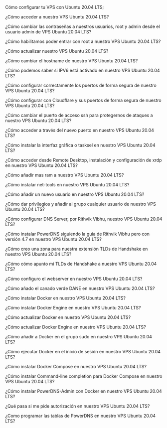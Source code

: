 Cómo configurar tu VPS con Ubuntu 20.04 LTS;

¿Cómo acceder a nuestro VPS Ubuntu 20.04 LTS?

¿Cómo cambiar las contraseñas a nuestros usuarios, root y admin desde el usuario admin de VPS Ubuntu 20.04 LTS?

¿Cómo habilitamos poder entrar con root a nuestro VPS Ubuntu 20.04 LTS?

¿Cómo actualizar nuestro VPS Ubuntu 20.04 LTS?

¿Cómo cambiar el hostname de nuestro VPS Ubuntu 20.04 LTS?

¿Cómo podemos saber si IPV6 está activado en nuestro VPS Ubuntu 20.04 LTS?

¿Cómo configurar correctamente los puertos de forma segura de nuestro VPS Ubuntu 20.04 LTS?

¿Cómo configurar con Cloudflare y sus puertos de forma segura de nuestro VPS Ubuntu 20.04 LTS?

¿Cómo cambiar el puerto de acceso ssh para protegernos de ataques a nuestro VPS Ubuntu 20.04 LTS?

¿Cómo acceder a través del nuevo puerto en nuestro VPS Ubuntu 20.04 LTS?

¿Cómo instalar la interfaz gráfica o tasksel en nuestro VPS Ubuntu 20.04 LTS?

¿Cómo acceder desde Remote Desktop, instalación y configuración de xrdp en nuestro VPS Ubuntu 20.04 LTS?

¿Cómo añadir mas ram a nuestro VPS Ubuntu 20.04 LTS?

¿Cómo instalar net-tools en nuestro VPS Ubuntu 20.04 LTS?

¿Cómo añadir un nuevo usuario en nuestro VPS Ubuntu 20.04 LTS?

¿Cómo dar privilegios y añadir al grupo cualquier usuario de nuestro VPS Ubuntu 20.04 LTS?

¿Cómo configurar DNS Server, por Rithvik Vibhu, nuestro VPS Ubuntu 20.04 LTS?

¿Cómo instalar PowerDNS siguiendo la guía de Rithvik Vibhu pero con versión 4.7 en nuestro VPS Ubuntu 20.04 LTS?

¿Cómo creo una zona para nuestra extensión TLDs de Handshake en nuestro VPS Ubuntu 20.04 LTS?

¿Cómo cómo apunto mi TLDs de Handshake a nuestro VPS Ubuntu 20.04 LTS?

¿Cómo configuro el webserver en nuestro VPS Ubuntu 20.04 LTS?

¿Cómo añado el canado verde DANE en nuestro VPS Ubuntu 20.04 LTS?

¿Cómo instalar Docker en nuestro VPS Ubuntu 20.04 LTS?

¿Cómo instalar Docker Engine en nuestro VPS Ubuntu 20.04 LTS?

¿Cómo actualizar Docker en nuestro VPS Ubuntu 20.04 LTS?

¿Cómo actualizar Docker Engine en nuestro VPS Ubuntu 20.04 LTS?

¿Cómo añadir a Docker en el grupo sudo en nuestro VPS Ubuntu 20.04 LTS?

¿Cómo ejecutar Docker en el inicio de sesión en nuestro VPS Ubuntu 20.04 LTS?

¿Cómo instalar Docker Compose en nuestro VPS Ubuntu 20.04 LTS?

¿Cómo instalar Command-line completion para Docker Compose en nuestro VPS Ubuntu 20.04 LTS?

¿Cómo instalar PowerDNS-Admin con Docker en nuestro VPS Ubuntu 20.04 LTS?

¿Qué pasa si me pide autorización en nuestro VPS Ubuntu 20.04 LTS?

¿Como programar las tablas de PowerDNS en nuestro VPS Ubuntu 20.04 LTS?
